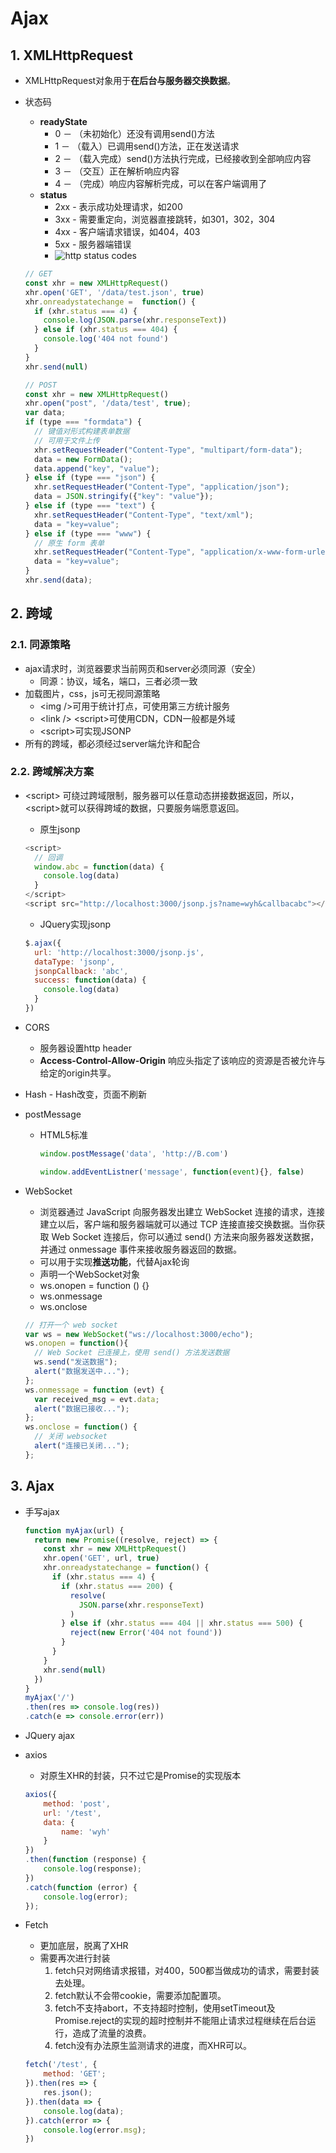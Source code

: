 # Ajax

## 1. XMLHttpRequest

- XMLHttpRequest对象用于**在后台与服务器交换数据**。
- 状态码
  - **readyState**
    - 0 － （未初始化）还没有调用send()方法
    - 1 － （载入）已调用send()方法，正在发送请求
    - 2 － （载入完成）send()方法执行完成，已经接收到全部响应内容
    - 3 － （交互）正在解析响应内容
    - 4 － （完成）响应内容解析完成，可以在客户端调用了
  - **status**
    - 2xx - 表示成功处理请求，如200
    - 3xx - 需要重定向，浏览器直接跳转，如301，302，304
    - 4xx - 客户端请求错误，如404，403
    - 5xx - 服务器端错误
    - ![http status codes](../../img/HTTP_codes.png)

  ```js
  // GET
  const xhr = new XMLHttpRequest()
  xhr.open('GET', '/data/test.json', true)
  xhr.onreadystatechange =  function() {
    if (xhr.status === 4) {
      console.log(JSON.parse(xhr.responseText))
    } else if (xhr.status === 404) {
      console.log('404 not found')
    }
  }
  xhr.send(null)
  ```

  ```js
  // POST
  const xhr = new XMLHttpRequest()
  xhr.open("post", '/data/test', true);
  var data;
  if (type === "formdata") {
    // 键值对形式构建表单数据
    // 可用于文件上传
    xhr.setRequestHeader("Content-Type", "multipart/form-data");
    data = new FormData();
    data.append("key", "value");
  } else if (type === "json") {
    xhr.setRequestHeader("Content-Type", "application/json");
    data = JSON.stringify({"key": "value"});
  } else if (type === "text") {
    xhr.setRequestHeader("Content-Type", "text/xml");
    data = "key=value";
  } else if (type === "www") {
    // 原生 form 表单
    xhr.setRequestHeader("Content-Type", "application/x-www-form-urlencoded");
    data = "key=value";
  }
  xhr.send(data);
  ```

## 2. 跨域

### 2.1. 同源策略

- ajax请求时，浏览器要求当前网页和server必须同源（安全）
  - 同源：协议，域名，端口，三者必须一致
- 加载图片，css，js可无视同源策略
  - \<img />可用于统计打点，可使用第三方统计服务
  - \<link /> \<script>可使用CDN，CDN一般都是外域
  - \<script>可实现JSONP
- 所有的跨域，都必须经过server端允许和配合

### 2.2. 跨域解决方案

- \<script> 可绕过跨域限制，服务器可以任意动态拼接数据返回，所以，\<script>就可以获得跨域的数据，只要服务端愿意返回。
  - 原生jsonp

  ```js
  <script>
    // 回调
    window.abc = function(data) {
      console.log(data)
    }
  </script>
  <script src="http://localhost:3000/jsonp.js?name=wyh&callbacabc"></script>
  ```

  - JQuery实现jsonp

  ```js
  $.ajax({
    url: 'http://localhost:3000/jsonp.js',
    dataType: 'jsonp',
    jsonpCallback: 'abc',
    success: function(data) {
      console.log(data)
    }
  })
  ```

- CORS
  - 服务器设置http header
  - **Access-Control-Allow-Origin** 响应头指定了该响应的资源是否被允许与给定的origin共享。
- Hash - Hash改变，页面不刷新
- postMessage
  - HTML5标准

    ```js
    window.postMessage('data', 'http://B.com')
    ```

    ```js
    window.addEventListner('message', function(event){}, false)
    ```

- WebSocket
  - 浏览器通过 JavaScript 向服务器发出建立 WebSocket 连接的请求，连接建立以后，客户端和服务器端就可以通过 TCP 连接直接交换数据。当你获取 Web Socket 连接后，你可以通过 send() 方法来向服务器发送数据，并通过 onmessage 事件来接收服务器返回的数据。
  - 可以用于实现**推送功能**，代替Ajax轮询
  - 声明一个WebSocket对象
  - ws.onopen = function () {}
  - ws.onmessage
  - ws.onclose

  ```js
  // 打开一个 web socket
  var ws = new WebSocket("ws://localhost:3000/echo");
  ws.onopen = function(){
    // Web Socket 已连接上，使用 send() 方法发送数据
    ws.send("发送数据");
    alert("数据发送中...");
  };
  ws.onmessage = function (evt) {
    var received_msg = evt.data;
    alert("数据已接收...");
  };
  ws.onclose = function() {
    // 关闭 websocket
    alert("连接已关闭...");
  };
  ```

## 3. Ajax

- 手写ajax

  ```js
  function myAjax(url) {
    return new Promise((resolve, reject) => {
      const xhr = new XMLHttpRequest()
      xhr.open('GET', url, true)
      xhr.onreadystatechange = function() {
        if (xhr.status === 4) {
          if (xhr.status === 200) {
            resolve(
              JSON.parse(xhr.responseText)
            )
          } else if (xhr.status === 404 || xhr.status === 500) {
            reject(new Error('404 not found'))
          }
        }
      }
      xhr.send(null)
    })
  }
  myAjax('/')
  .then(res => console.log(res))
  .catch(e => console.error(err))
  ```

- JQuery ajax
- axios
  - 对原生XHR的封装，只不过它是Promise的实现版本

  ```js
  axios({
      method: 'post',
      url: '/test',
      data: {
          name: 'wyh'
      }
  })
  .then(function (response) {
      console.log(response);
  })
  .catch(function (error) {
      console.log(error);
  });
  ```

- Fetch
  - 更加底层，脱离了XHR
  - 需要再次进行封装
    1. fetch只对网络请求报错，对400，500都当做成功的请求，需要封装去处理。
    2. fetch默认不会带cookie，需要添加配置项。
    3. fetch不支持abort，不支持超时控制，使用setTimeout及Promise.reject的实现的超时控制并不能阻止请求过程继续在后台运行，造成了流量的浪费。
    4. fetch没有办法原生监测请求的进度，而XHR可以。

  ```js
  fetch('/test', {
      method: 'GET';
  }).then(res => {
      res.json();
  }).then(data => {
      console.log(data);
  }).catch(error => {
      console.log(error.msg);
  })
  ```
